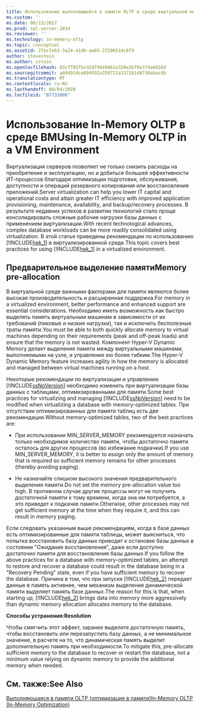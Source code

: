 ```yaml
---
title: Использование выполняющейся в памяти OLTP в среде виртуальной машины | Документация Майкрософт
ms.custom: ''
ms.date: 06/13/2017
ms.prod: sql-server-2014
ms.reviewer: ''
ms.technology: in-memory-oltp
ms.topic: conceptual
ms.assetid: 27ec7eb3-3a24-41db-aa65-2f206514c6f9
author: stevestein
ms.author: sstein
ms.openlocfilehash: 83cf785fbcd2df9449d61e328e3bf8e374a6656d
ms.sourcegitcommit: ad4d92dce894592a259721a1571b1d8736abacdb
ms.translationtype: MT
ms.contentlocale: ru-RU
ms.lasthandoff: 08/04/2020
ms.locfileid: "87732006"
---
```

# <a name="using-in-memory-oltp-in-a-vm-environment"></a><span data-ttu-id="24fba-102">Использование In-Memory OLTP в среде ВМ</span><span class="sxs-lookup"><span data-stu-id="24fba-102">Using In-Memory OLTP in a VM Environment</span></span>
  <span data-ttu-id="24fba-103">Виртуализация серверов позволяет не только снизить расходы на приобретение и эксплуатацию, но и добиться большей эффективности ИТ-процессов благодаря оптимизации подготовки, обслуживания, доступности и операций резервного копирования или восстановления приложений.</span><span class="sxs-lookup"><span data-stu-id="24fba-103">Server virtualization can help you lower IT capital and operational costs and attain greater IT efficiency with improved application provisioning, maintenance, availability, and backup/recovery processes.</span></span> <span data-ttu-id="24fba-104">В результате недавних успехов в развитии технологий стало проще консолидировать сложные рабочие нагрузки базы данных с применением виртуализации.</span><span class="sxs-lookup"><span data-stu-id="24fba-104">With recent technological advances, complex database workloads can be more readily consolidated using virtualization.</span></span> <span data-ttu-id="24fba-105">В этой статье приведены рекомендации по использованию [!INCLUDE[hek_1](../includes/hek-1-md.md)] в виртуализированной среде.</span><span class="sxs-lookup"><span data-stu-id="24fba-105">This topic covers best practices for using [!INCLUDE[hek_1](../includes/hek-1-md.md)] in a virtualized environment.</span></span>  
  
##  <a name="memory-pre-allocation"></a><a name="bkmk_memoryPreAllocation"></a><span data-ttu-id="24fba-106">Предварительное выделение памяти</span><span class="sxs-lookup"><span data-stu-id="24fba-106">Memory pre-allocation</span></span>  
 <span data-ttu-id="24fba-107">В виртуальной среде важными факторами для памяти являются более высокая производительность и расширенная поддержка.</span><span class="sxs-lookup"><span data-stu-id="24fba-107">For memory in a virtualized environment, better performance and enhanced support are essential considerations.</span></span> <span data-ttu-id="24fba-108">Необходимо иметь возможность как быстро выделять память виртуальным машинам в зависимости от их требований (пиковые и низкие нагрузки), так и исключить бесполезные траты памяти.</span><span class="sxs-lookup"><span data-stu-id="24fba-108">You must be able to both quickly allocate memory to virtual machines depending on their requirements (peak and off-peak loads) and ensure that the memory is not wasted.</span></span> <span data-ttu-id="24fba-109">Компонент Hyper-V Dynamic Memory делает выделение памяти между виртуальными машинами, выполняемыми на узле, и управление ею более гибким.</span><span class="sxs-lookup"><span data-stu-id="24fba-109">The Hyper-V Dynamic Memory feature increases agility in how the memory is allocated and managed between virtual machines running on a host.</span></span>  
  
 <span data-ttu-id="24fba-110">Некоторые рекомендации по виртуализации и управлению [!INCLUDE[ssNoVersion](../includes/ssnoversion-md.md)] необходимо изменить при виртуализации базы данных с таблицами, оптимизированными для памяти.</span><span class="sxs-lookup"><span data-stu-id="24fba-110">Some best practices for virtualizing and managing [!INCLUDE[ssNoVersion](../includes/ssnoversion-md.md)] need to be modified when virtualizing a database with memory-optimized tables.</span></span> <span data-ttu-id="24fba-111">При отсутствии оптимизированных для памяти таблиц есть две рекомендации.</span><span class="sxs-lookup"><span data-stu-id="24fba-111">Without memory-optimized tables, two of the best practices are:</span></span>  
  
-   <span data-ttu-id="24fba-112">При использовании MIN_SERVER_MEMORY рекомендуется назначать только необходимое количество памяти, чтобы достаточно памяти осталось для других процессов (во избежание подкачки).</span><span class="sxs-lookup"><span data-stu-id="24fba-112">If you use MIN_SERVER_MEMORY, it is better to assign only the amount of memory that is required so sufficient memory remains for other processes (thereby avoiding paging).</span></span>  
  
-   <span data-ttu-id="24fba-113">Не назначайте слишком высокого значения предварительного выделения памяти.</span><span class="sxs-lookup"><span data-stu-id="24fba-113">Do not set the memory pre-allocation value too high.</span></span> <span data-ttu-id="24fba-114">В противном случае другие процессы могут не получить достаточной памяти к тому времени, когда она им потребуется, а это приведет к подкачке памяти.</span><span class="sxs-lookup"><span data-stu-id="24fba-114">Otherwise, other processes may not get sufficient memory at the time when they require it, and this can result in memory paging.</span></span>  
  
 <span data-ttu-id="24fba-115">Если следовать указанным выше рекомендациям, когда в базе данных есть оптимизированные для памяти таблицы, может выясниться, что попытка восстановить базу данных приводит к остановке базы данных в состоянии "Ожидание восстановления", даже если доступно достаточно памяти для восстановления базы данных.</span><span class="sxs-lookup"><span data-stu-id="24fba-115">If you follow the above practices for a database with memory-optimized tables, an attempt to restore and recover a database could result in the database being in a "Recovery Pending" state, even if you have sufficient memory to recover the database.</span></span> <span data-ttu-id="24fba-116">Причина в том, что при запуске [!INCLUDE[hek_2](../includes/hek-2-md.md)] передает данные в память активнее, чем механизм выделения динамической памяти выделяет память базе данных.</span><span class="sxs-lookup"><span data-stu-id="24fba-116">The reason for this is that, when starting up, [!INCLUDE[hek_2](../includes/hek-2-md.md)] brings data into memory more aggressively than dynamic memory allocation allocates memory to the database.</span></span>  
  
 <span data-ttu-id="24fba-117">**Способы устранения:**</span><span class="sxs-lookup"><span data-stu-id="24fba-117">**Resolution**</span></span>  
  
 <span data-ttu-id="24fba-118">Чтобы смягчить этот эффект, заранее выделите достаточную память, чтобы восстановить или перезапустить базу данных, а не минимальное значение, в расчете на то, что динамическая память выделит дополнительную память при необходимости.</span><span class="sxs-lookup"><span data-stu-id="24fba-118">To mitigate this, pre-allocate sufficient memory to the database to recover or restart the database, not a minimum value relying on dynamic memory to provide the additional memory when needed.</span></span>  
  
## <a name="see-also"></a><span data-ttu-id="24fba-119">См. также:</span><span class="sxs-lookup"><span data-stu-id="24fba-119">See Also</span></span>  
 [<span data-ttu-id="24fba-120">Выполняющаяся в памяти OLTP (оптимизация в памяти)</span><span class="sxs-lookup"><span data-stu-id="24fba-120">In-Memory OLTP &#40;In-Memory Optimization&#41;</span></span>](../relational-databases/in-memory-oltp/in-memory-oltp-in-memory-optimization.md)  
  
  
